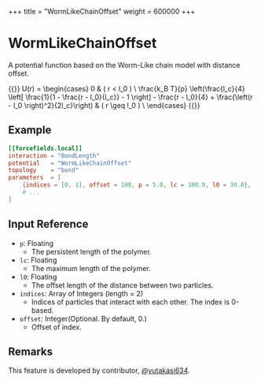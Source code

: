 +++
title = "WormLikeChainOffset"
weight = 600000
+++

# WormLikeChainOffset

A potential function based on the Worm-Like chain model with distance offset.

{{<katex display>}}
U(r) = \begin{cases}
0 & ( r < l_0 ) \\
\frac{k_B T}{p}  \left(\frac{l_c}{4} \left[ \frac{1}{1 - \frac{r - l_0}{l_c}} - 1 \right] - \frac{r - l_0}{4} + \frac{\left(r - l_0 \right)^2}{2l_c}\right) & ( r \geq l_0 ) \\
\end{cases}
{{</katex>}}

## Example

```toml
[[forcefields.local]]
interaction = "BondLength"
potential   = "WormLikeChainOffset"
topology    = "bond"
parameters  = [
    {indices = [0, 1], offset = 100, p = 5.0, lc = 100.0, l0 = 30.0},
    # ...
]
```

## Input Reference

- `p`: Floating
  - The persistent length of the polymer.
- `lc`: Floating
  - The maximum length of the polymer.
- `l0`: Floating
  - The offset length of the distance between two particles.
- `indices`: Array of Integers (length = 2)
  - Indices of particles that interact with each other. The index is 0-based.
- `offset`: Integer(Optional. By default, 0.)
  - Offset of index.

## Remarks

This feature is developed by contributor, [@yutakasi634](https://github.com/yutakasi634).
